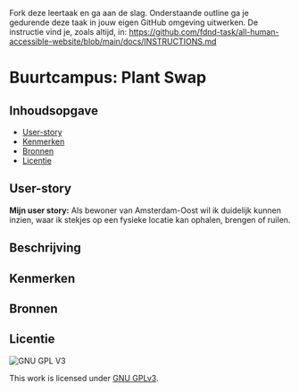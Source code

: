 Fork deze leertaak en ga aan de slag. Onderstaande outline ga je gedurende deze taak in jouw eigen GitHub omgeving uitwerken. De instructie vind je, zoals altijd, in: https://github.com/fdnd-task/all-human-accessible-website/blob/main/docs/INSTRUCTIONS.md


# Buurtcampus: Plant Swap

## Inhoudsopgave

  * [User-story](#User-story)
  * [Kenmerken](#kenmerken)
  * [Bronnen](#bronnen)
  * [Licentie](#licentie)
  

## User-story
 
**Mijn user story:** Als bewoner van Amsterdam-Oost wil ik duidelijk kunnen inzien, waar ik stekjes op een fysieke locatie kan ophalen, brengen of ruilen.



## Beschrijving
<!-- In de Beschrijving staat hoe je project er uit ziet, hoe het werkt en wat je er mee kan. -->
<!-- Voeg een mooie poster visual toe 📸 -->
<!-- Voeg een link toe naar Github Pages 🌐-->

## Kenmerken
<!-- Bij Kenmerken staat welke technieken zijn gebruikt en hoe. Wat is de HTML structuur? Wat zijn de belangrijkste dingen in CSS? Wat is er met Javascript gedaan en hoe? Misschien heb je een framwork of library gebruikt? -->



## Bronnen

## Licentie

![GNU GPL V3](https://www.gnu.org/graphics/gplv3-127x51.png)

This work is licensed under [GNU GPLv3](./LICENSE).
